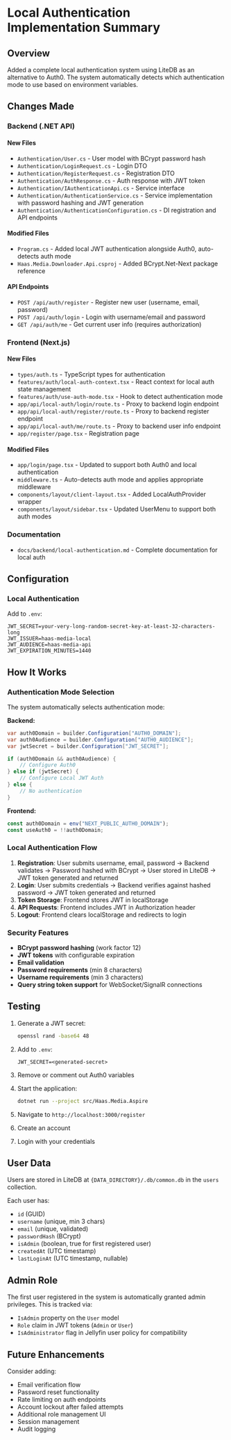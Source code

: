# Local Authentication Implementation Summary

## Overview

Added a complete local authentication system using LiteDB as an alternative to Auth0. The system automatically detects which authentication mode to use based on environment variables.

## Changes Made

### Backend (.NET API)

#### New Files

- `Authentication/User.cs` - User model with BCrypt password hash
- `Authentication/LoginRequest.cs` - Login DTO
- `Authentication/RegisterRequest.cs` - Registration DTO
- `Authentication/AuthResponse.cs` - Auth response with JWT token
- `Authentication/IAuthenticationApi.cs` - Service interface
- `Authentication/AuthenticationService.cs` - Service implementation with password hashing and JWT generation
- `Authentication/AuthenticationConfiguration.cs` - DI registration and API endpoints

#### Modified Files

- `Program.cs` - Added local JWT authentication alongside Auth0, auto-detects auth mode
- `Haas.Media.Downloader.Api.csproj` - Added BCrypt.Net-Next package reference

#### API Endpoints

- `POST /api/auth/register` - Register new user (username, email, password)
- `POST /api/auth/login` - Login with username/email and password
- `GET /api/auth/me` - Get current user info (requires authorization)

### Frontend (Next.js)

#### New Files

- `types/auth.ts` - TypeScript types for authentication
- `features/auth/local-auth-context.tsx` - React context for local auth state management
- `features/auth/use-auth-mode.tsx` - Hook to detect authentication mode
- `app/api/local-auth/login/route.ts` - Proxy to backend login endpoint
- `app/api/local-auth/register/route.ts` - Proxy to backend register endpoint
- `app/api/local-auth/me/route.ts` - Proxy to backend user info endpoint
- `app/register/page.tsx` - Registration page

#### Modified Files

- `app/login/page.tsx` - Updated to support both Auth0 and local authentication
- `middleware.ts` - Auto-detects auth mode and applies appropriate middleware
- `components/layout/client-layout.tsx` - Added LocalAuthProvider wrapper
- `components/layout/sidebar.tsx` - Updated UserMenu to support both auth modes

### Documentation

- `docs/backend/local-authentication.md` - Complete documentation for local auth

## Configuration

### Local Authentication

Add to `.env`:

```env
JWT_SECRET=your-very-long-random-secret-key-at-least-32-characters-long
JWT_ISSUER=haas-media-local
JWT_AUDIENCE=haas-media-api
JWT_EXPIRATION_MINUTES=1440
```

## How It Works

### Authentication Mode Selection

The system automatically selects authentication mode:

**Backend:**

```csharp
var auth0Domain = builder.Configuration["AUTH0_DOMAIN"];
var auth0Audience = builder.Configuration["AUTH0_AUDIENCE"];
var jwtSecret = builder.Configuration["JWT_SECRET"];

if (auth0Domain && auth0Audience) {
    // Configure Auth0
} else if (jwtSecret) {
    // Configure Local JWT Auth
} else {
    // No authentication
}
```

**Frontend:**

```typescript
const auth0Domain = env("NEXT_PUBLIC_AUTH0_DOMAIN");
const useAuth0 = !!auth0Domain;
```

### Local Authentication Flow

1. **Registration**: User submits username, email, password → Backend validates → Password hashed with BCrypt → User stored in LiteDB → JWT token generated and returned
2. **Login**: User submits credentials → Backend verifies against hashed password → JWT token generated and returned
3. **Token Storage**: Frontend stores JWT in localStorage
4. **API Requests**: Frontend includes JWT in Authorization header
5. **Logout**: Frontend clears localStorage and redirects to login

### Security Features

- **BCrypt password hashing** (work factor 12)
- **JWT tokens** with configurable expiration
- **Email validation**
- **Password requirements** (min 8 characters)
- **Username requirements** (min 3 characters)
- **Query string token support** for WebSocket/SignalR connections

## Testing

1. Generate a JWT secret:

   ```bash
   openssl rand -base64 48
   ```

2. Add to `.env`:

   ```env
   JWT_SECRET=<generated-secret>
   ```

3. Remove or comment out Auth0 variables

4. Start the application:

   ```bash
   dotnet run --project src/Haas.Media.Aspire
   ```

5. Navigate to `http://localhost:3000/register`
6. Create an account
7. Login with your credentials

## User Data

Users are stored in LiteDB at `{DATA_DIRECTORY}/.db/common.db` in the `users` collection.

Each user has:

- `id` (GUID)
- `username` (unique, min 3 chars)
- `email` (unique, validated)
- `passwordHash` (BCrypt)
- `isAdmin` (boolean, true for first registered user)
- `createdAt` (UTC timestamp)
- `lastLoginAt` (UTC timestamp, nullable)

## Admin Role

The first user registered in the system is automatically granted admin privileges. This is tracked via:

- `IsAdmin` property on the `User` model
- `Role` claim in JWT tokens (`Admin` or `User`)
- `IsAdministrator` flag in Jellyfin user policy for compatibility

## Future Enhancements

Consider adding:

- Email verification flow
- Password reset functionality
- Rate limiting on auth endpoints
- Account lockout after failed attempts
- Additional role management UI
- Session management
- Audit logging
